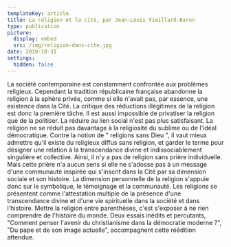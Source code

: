 ```yaml
---
templateKey: article
title: La religion et la cité, par Jean-Louis Vieillard-Baron
type: publication
picture:
  display: embed
  src: /img/religion-dans-cite.jpg
date: 2010-10-31
settings:
  hidden: false
---
```

La société contemporaine est constamment confrontée aux problèmes religieux. Cependant la tradition républicaine française abandonne la religion à la sphère privée, comme si elle n'avait pas, par essence, une existence dans la Cité. La critique des réductions illégitimes de la religion est donc la première tâche. Il est aussi impossible de privatiser la religion que de la politiser. La réduire au lien social n'est pas plus satisfaisant. La religion ne se réduit pas davantage à la religiosité du sublime ou de l'idéal démocratique. Contre la notion de " religions sans Dieu ", il vaut mieux admettre qu'il existe du religieux diffus sans religion, et garder le terme pour désigner une relation à la transcendance divine et indissociablement singulière et collective. Ainsi, il n'y a pas de religion sans prière individuelle. Mais cette prière n'a aucun sens si elle ne s'adosse pas à un message d'une communauté inspirée qui s'inscrit dans la Cité par sa dimension sociale et son histoire. La dimension personnelle de la religion s'appuie donc sur le symbolique, le témoignage et la communauté. Les religions se présentent comme l'attestation multiple de la présence d'une transcendance divine et d'une vie spirituelle dans la société et dans l'histoire. Mettre la religion entre parenthèses, c'est s'exposer à ne rien comprendre de l'histoire du monde. Deux essais inédits et percutants, "Comment penser l'avenir du christianisme dans la démocratie moderne ?",  "Du pape et de son image actuelle", accompagnent cette réédition attendue.